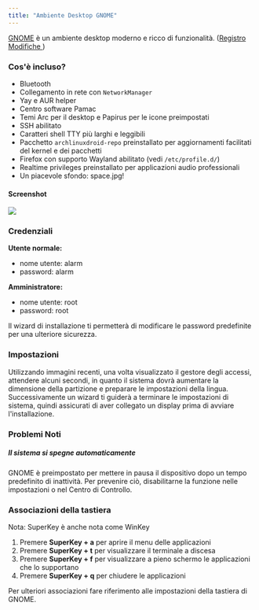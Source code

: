 ```yaml
---
title: "Ambiente Desktop GNOME"
---
```

[GNOME] è un ambiente desktop moderno e ricco di funzionalità.
([Registro Modifiche ](/changes/env/#gnome))

### Cos'è incluso?

* Bluetooth
* Collegamento in rete con `NetworkManager`
* Yay e AUR helper
* Centro software Pamac
* Temi Arc per il desktop e Papirus per le icone preimpostati
* SSH abilitato
* Caratteri shell TTY più larghi e leggibili
* Pacchetto `archlinuxdroid-repo` preinstallato per aggiornamenti facilitati
  del kernel e dei pacchetti
* Firefox con supporto Wayland abilitato (vedi `/etc/profile.d/`)
* Realtime privileges preinstallato per applicazioni audio professionali
* Un piacevole sfondo: space.jpg!

#### Screenshot

<img class="img-fluid" src="{{ 'assets/img/gnome-ss01.jpg' | relative_url }}"/>

### Credenziali

**Utente normale:**
* nome utente: alarm
* password: alarm

**Amministratore:**
* nome utente: root
* password: root

Il wizard di installazione ti permetterà di modificare le password predefinite
per una ulteriore sicurezza.

### Impostazioni

Utilizzando immagini recenti, una volta visualizzato il gestore degli accessi,
attendere alcuni secondi, in quanto il sistema dovrà aumentare la dimensione
della partizione e preparare le impostazioni della lingua.
Successivamente un wizard ti guiderà a terminare le impostazioni di sistema,
quindi assicurati di aver collegato un display prima di avviare l'installazione.

### Problemi Noti

##### Il sistema si spegne automaticamente

GNOME è preimpostato per mettere in pausa il dispositivo dopo un tempo predefinito
di inattività. Per prevenire ciò, disabilitarne la funzione nelle impostazioni
o nel Centro di Controllo.

### Associazioni della tastiera

Nota: SuperKey è anche nota come WinKey

1. Premere **SuperKey + a** per aprire il menu delle applicazioni
2. Premere **SuperKey + t** per visualizzare il terminale a discesa
3. Premere **SuperKey + f** per visualizzare a pieno schermo
   le applicazioni che lo supportano
4. Premere **SuperKey + q** per chiudere le applicazioni

Per ulteriori associazioni fare riferimento alle impostazioni della tastiera
di GNOME.

[GNOME]: https://gnome.org
